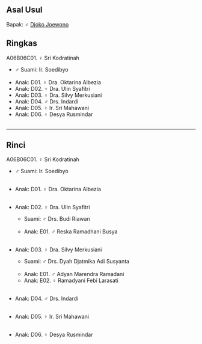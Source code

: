 ## Asal Usul

Bapak: ♂ [Djoko Joewono][up] 

## Ringkas

A06B06C01. ♀ Sri Kodratinah 
	<br/>

*	♂ Suami: Ir. Soedibyo
	<br/><br/>
*	Anak: D01. ♀ Dra. Oktarina Albezia 
*	Anak: D02. ♀ Dra. Ulin Syafitri 
*	Anak: D03. ♀ Dra. Silvy Merkusiani 
*	Anak: D04. ♂ Drs. Indardi
*	Anak: D05. ♀ Ir. Sri Mahawani
*	Anak: D06. ♀ Desya Rusmindar
	<br/><br/>

-- -- --

## Rinci

A06B06C01. ♀ Sri Kodratinah
	<br/>

*	♂ Suami: Ir. Soedibyo
	<br/><br/>

*	Anak: D01. ♀ Dra. Oktarina Albezia 
	<br/><br/>

*	Anak: D02. ♀ Dra. Ulin Syafitri 
	*	Suami: ♂ Drs. Budi Riawan
	<br/><br/>
	*	Anak: E01. ♂ Reska Ramadhani Busya
	<br/><br/>

*	Anak: D03. ♀ Dra. Silvy Merkusiani 
	*	Suami: ♂ Drs. Dyah Djatmika Adi Susyanta
	<br/><br/>
	*	Anak: E01. ♂ Adyan Marendra Ramadani
	*	Anak: E02. ♀ Ramadyani Febi Larasati
	<br/><br/>

*	Anak: D04. ♂ Drs. Indardi
	<br/><br/>

*	Anak: D05. ♀ Ir. Sri Mahawani
	<br/><br/>

*	Anak: D06. ♀ Desya Rusmindar
	<br/><br/>

[up]: https://github.com/epsi-rns/gitodipuro/blob/master/tree/A06/B02.md

